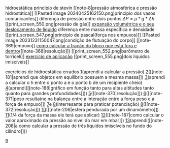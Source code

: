 
hidroestática
	princípio de stevin
		[[note-8|pressão atmosférica e pressão hidrostática]]
		[[Pasted image 20240425162150.png|principio dos vasos comunicantes]]
		diferença de pressão entre dois pontos
			$\Delta P = \mu * g * \Delta h$
		[[print_screen_550.png|pressão de gás]]
			[expansão volumétrica e o seu deslocamento de liquido](https://www.qconcursos.com/questoes-militares/questoes/b1cae98a-01)
	diferença entre massa específica e densidade
	[[print_screen_547.png|principio de pascal(força nos empuxos)]]
	[[Pasted image 20231231150047.png|condição de flutuação do corpo]]
	[[note-369|empuxo]]
	[como calcular a fração do bloco que está fora e dentro](https://www.qconcursos.com/questoes-militares/questoes/4dea7d58-58)([[note-368|resolução]])
	[[print_screen_552.png|barômetro de torriceli]]
		[exercício de aplicação](https://www.qconcursos.com/questoes-militares/questoes/461aa6c5-49)
	[[print_screen_555.png|dois liquidos imiscíveis]]
	
exercícios de hidroestática errados
	[1](https://www.qconcursos.com/questoes-militares/questoes/a7c3698b-6b)(aprendi a calcular a pressão)
	[2](https://www.qconcursos.com/questoes-militares/questoes/a7c029f8-6b)([[note-181|aprendi que objetos em equilíbrio possuem a mesma massa]])
	[3](https://www.qconcursos.com/questoes-militares/questoes/a7c029f8-6b)(aprendi a calcular o h entre o ponto a e o ponto b de um recipiente cheio)
	[4](https://www.qconcursos.com/questoes-militares/questoes/8d24bb1f-f3)(aprendi([[note-188|gráfico em função tanto para altas altitudes tanto quanto para grandes profundidades]]))
	[5](https://www.qconcursos.com/questoes-militares/questoes/078a5bae-48)([[note-370|resolução]])
	[6](https://www.qconcursos.com/questoes-militares/questoes/586bc2bb-ad)([[note-371|peso resultatne na balança entre a interação entre a força peso e a força de empuxo]])
	[7](https://www.qconcursos.com/questoes-militares/questoes/7616bf3e-55)e [8](https://www.qconcursos.com/questoes-militares/questoes/dfa4e2bb-55)(interresante para praticar potenciação)
	[8](https://www.qconcursos.com/questoes-militares/questoes/aea68393-55)([[note-372|resolução]])
	[10](https://www.qconcursos.com/questoes-militares/questoes/fab7f725-42)([[note-206|esfera pendurada por um dinamômetro]])
	[11](https://www.qconcursos.com/questoes-militares/questoes/7e7db665-3a)(1/4 da força da massa ele terá que aplicar)
	[12](https://www.qconcursos.com/questoes-militares/questoes/480f70a2-dc)([[note-187|como calcular o valor aproximado da pressão ao nivel do mar em mbar]])
	[13](https://www.qconcursos.com/questoes-militares/questoes/f363b5bf-a0)(aprendi([[note-208|a como calcular a pressão de três líquidos imiscíveis  no fundo do cilindro]]))


B